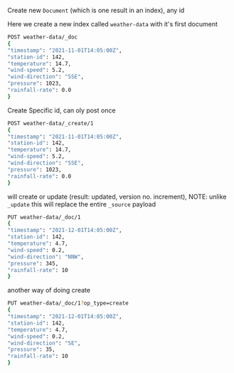 Create new `Document` (which is one result in an index), any id

Here we create a new index called `weather-data` with it's first document

```bash
POST weather-data/_doc
{
"timestamp": "2021-11-01T14:05:00Z",
"station-id": 142,
"temperature": 14.7,
"wind-speed": 5.2,
"wind-direction": "SSE",
"pressure": 1023,
"rainfall-rate": 0.0
}
```

Create Specific id, can oly post once

```bash
POST weather-data/_create/1
{
"timestamp": "2021-11-01T14:05:00Z",
"station-id": 142,
"temperature": 14.7,
"wind-speed": 5.2,
"wind-direction": "SSE",
"pressure": 1023,
"rainfall-rate": 0.0
}
```

will create or update (result: updated, version no. increment),
NOTE: unlike `_update` this will replace the entire `_source` payload

```bash
PUT weather-data/_doc/1
{
"timestamp": "2021-12-01T14:05:00Z",
"station-id": 142,
"temperature": 4.7,
"wind-speed": 0.2,
"wind-direction": "NNW",
"pressure": 345,
"rainfall-rate": 10
}
```

another way of doing create

```bash
PUT weather-data/_doc/1?op_type=create
{
"timestamp": "2021-12-01T14:05:00Z",
"station-id": 142,
"temperature": 4.7,
"wind-speed": 0.2,
"wind-direction": "SE",
"pressure": 35,
"rainfall-rate": 10
}
```
